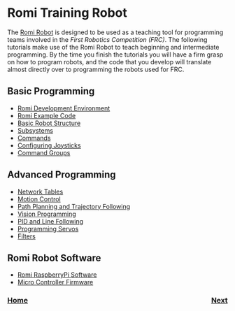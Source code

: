 # Romi Training Robot
The [Romi Robot](https://www.pololu.com/product/4022) is designed to be used as a teaching tool for programming teams involved in the <i>First Robotics Competition (FRC)</i>.  The following tutorials make use of the Romi Robot to teach beginning and intermediate programming.  By the time you finish the tutorials you will have a firm grasp on how to program robots, and the code that you develop will translate almost directly over to programming the robots used for FRC.

## Basic Programming
- [Romi Development Environment](romiDev)
- [Romi Example Code](romiExample)
- [Basic Robot Structure](romiStructure)
- [Subsystems](romiSubsystems)
- [Commands](romiCommands)
- [Configuring Joysticks](romiJoysticks)
- [Command Groups](romiCommandGroups)

## Advanced Programming
- [Network Tables](romiNetworkTables)
- [Motion Control](romiMotion)
- [Path Planning and Trajectory Following](romiPathPlanning)
- [Vision Programming](romiVision)
- [PID and Line Following](romiPID)
- [Programming Servos](romiServos)
- [Filters](romiFilters)
<!-- - [Robot Arm](romiArm)
- [Robot Arm and Vision](romiArmVision) -->

<!-- - [Color Sensor](colorSensor) -->

## Romi Robot Software
- [Romi RaspberryPi Software](romiPiSoftware)
- [Micro Controller Firmware](romiFirmware)


<h3><span style="float:left">
<a href="../index">Home</a></span>
<span style="float:right">
<a href="ide">Next</a></span></h3>